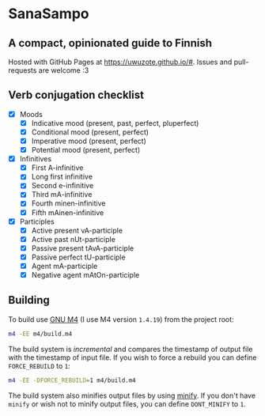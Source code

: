 # SanaSampo
## A compact, opinionated guide to Finnish

Hosted with GitHub Pages at <https://uwuzote.github.io/#>.
Issues and pull-requests are welcome :3

## Verb conjugation checklist
- [x] Moods
  - [x] Indicative mood (present, past, perfect, pluperfect)
  - [x] Conditional mood (present, perfect)
  - [x] Imperative mood (present, perfect)
  - [x] Potential mood (present, perfect)
- [x] Infinitives
  - [x] First A-infinitive
  - [x] Long first infinitive
  - [x] Second e-infinitive
  - [x] Third mA-infinitive
  - [x] Fourth minen-infinitive
  - [x] Fifth mAinen-infinitive
- [x] Participles
  - [x] Active present vA-participle
  - [x] Active past nUt-participle
  - [x] Passive present tAvA-participle
  - [x] Passive perfect tU-participle
  - [x] Agent mA-participle
  - [x] Negative agent mAtOn-participle

## Building
To build use [GNU M4](https://www.gnu.org/software/m4/m4.html)
(I use M4 version `1.4.19`) from the project root:
```sh
m4 -EE m4/build.m4
```
The build system is *incremental* and compares the timestamp of output file
with the timestamp of input file. If you wish to force a rebuild you can define
`FORCE_REBUILD` to `1`:
```sh
m4 -EE -DFORCE_REBUILD=1 m4/build.m4
```
The build system also minifies output files by using [minify](https://github.com/tdewolff/minify/).
If you don't have `minify` or wish not to minify output files, you can define `DONT_MINIFY` to `1`.

<!-- TODO: build sitemap -->
